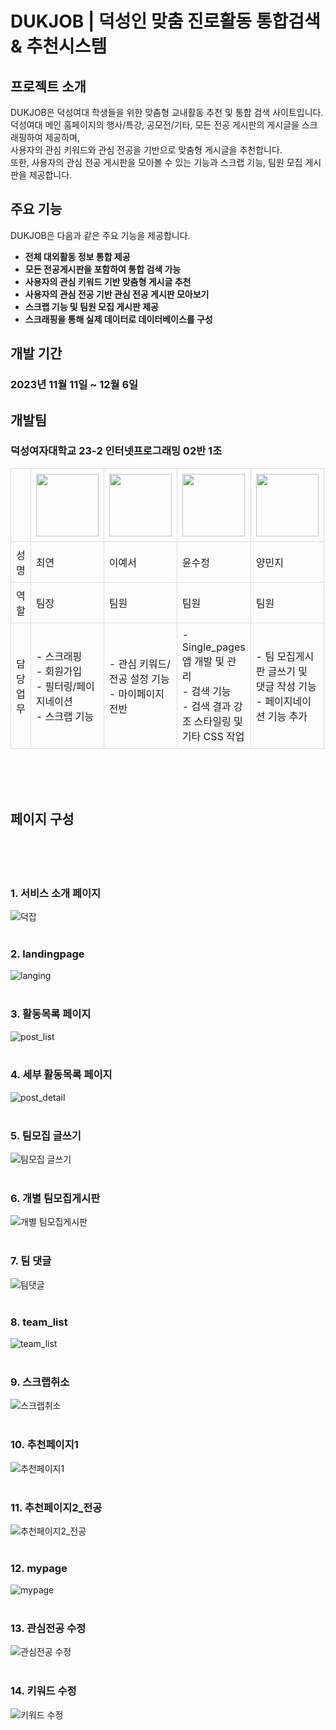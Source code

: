 # DUKJOB | 덕성인 맞춤 진로활동 통합검색 & 추천시스템

## 프로젝트 소개

DUKJOB은 덕성여대 학생들을 위한 맞춤형 교내활동 추천 및 통합 검색 사이트입니다. <br>
덕성여대 메인 홈페이지의 행사/특강, 공모전/기타, 모든 전공 게시판의 게시글을 스크래핑하여 제공하며, <br>사용자의 관심 키워드와 관심 전공을 기반으로 맞춤형 게시글을 추천합니다. <br>
또한, 사용자의 관심 전공 게시판을 모아볼 수 있는 기능과 스크랩 기능, 팀원 모집 게시판을 제공합니다.



## 주요 기능

DUKJOB은 다음과 같은 주요 기능을 제공합니다.

* **전체 대외활동 정보 통합 제공**
* **모든 전공게시판을 포함하여 통합 검색 가능**
* **사용자의 관심 키워드 기반 맞춤형 게시글 추천**
* **사용자의 관심 전공 기반 관심 전공 게시판 모아보기**
* **스크랩 기능 및 팀원 모집 게시판 제공**
* **스크래핑을 통해 실제 데이터로 데이터베이스를 구성**



## 개발 기간

### 2023년 11월 11일 ~ 12월 6일

## 개발팀

### 덕성여자대학교 23-2 인터넷프로그래밍 02반 1조


<style>
  table {
    border-collapse: collapse;
    width: 100%;
  }

  th, td {
    border: 1px solid #dddddd;
    text-align: left;
    padding: 8px;
  }
</style>

<table>
  <tr>
    <td></td>
    <td><img src="https://github.com/duksungDjango23/ds_DjangoTeam01/assets/136547010/1da37b01-151f-4632-a507-f608242af536" width="100" height="100"></td>
    <td><img src="https://github.com/duksungDjango23/ds_DjangoTeam01/assets/136547010/c11745a4-86ed-4a44-bb33-38ad19f96fb2" width="100" height="100"></td>
    <td><img src="https://github.com/duksungDjango23/ds_DjangoTeam01/assets/136547010/4ef358f0-b76d-49f5-9507-309be8678704" width="100" height="100"></td>
    <td><img src="https://github.com/duksungDjango23/ds_DjangoTeam01/assets/136547010/77fa2bad-6b49-4857-82c6-352e04c722a4" width="100" height="100"></td>
    <td><img src="https://github.com/duksungDjango23/ds_DjangoTeam01/assets/136547010/b78cabfa-aa01-457c-8878-510d3d169792" width="100" height="100"></td>
  </tr>
  <tr>
    <td>성명</td>
    <td>최연</td>
    <td>이예서</td>
    <td>윤수정</td>
    <td>양민지</td>
    <td>조시은</td>
  </tr>
  <tr>
    <td>역할</td>
    <td>팀장</td>
    <td>팀원</td>
    <td>팀원</td>
    <td>팀원</td>
    <td>팀원</td>
  </tr>
  <tr>
    <td>담당업무</td>
    <td>- 스크래핑<br> - 회원가입<br>- 필터링/페이지네이션<br> - 스크랩 기능</td>
    <td>- 관심 키워드/전공 설정 기능<br> - 마이페이지 전반</td>
    <td>- Single_pages 앱 개발 및 관리<br>- 검색 기능<br>- 검색 결과 강조 스타일링 및 기타 CSS 작업</td>
    <td>- 팀 모집게시판 글쓰기 및 댓글 작성 기능<br>- 페이지네이션 기능 추가</td>
    <td>- 추천페이지 추천로직 개발<br>- 필터링/페이지네이션 기능</td>
  </tr>
</table>

<br><br><br>

## 페이지 구성
<br><br><br>


### 1. 서비스 소개 페이지
   ![덕잡](https://github.com/duksungDjango23/ds_DjangoTeam01/assets/136547010/81a80c2b-fc45-4f04-8ee8-572578975ee6)
<br><br>

### 2. landingpage
   ![langing](https://github.com/duksungDjango23/ds_DjangoTeam01/assets/136547010/199dff49-7de1-4815-bce6-cf4ca67d5019)
   <br><br>

### 3. 활동목록 페이지
  ![post_list](https://github.com/duksungDjango23/ds_DjangoTeam01/assets/136547010/b6a900a7-c897-4858-8039-2a3bb0b8a236)
     <br><br>

### 4. 세부 활동목록 페이지 
  ![post_detail](https://github.com/duksungDjango23/ds_DjangoTeam01/assets/136547010/085fb222-276d-4a55-b47d-3d2e279ca1f9)
     <br><br>

### 5. 팀모집 글쓰기
![팀모집 글쓰기](https://github.com/duksungDjango23/ds_DjangoTeam01/assets/136547010/8486377a-df02-4efb-b6f9-1b32d673117c)
<br><br>

### 6. 개별 팀모집게시판
![개별 팀모집게시판](https://github.com/duksungDjango23/ds_DjangoTeam01/assets/136547010/21f8805b-1f7e-4b19-bc71-eb8772613509)
<br><br>

### 7. 팀 댓글
![팀댓글](https://github.com/duksungDjango23/ds_DjangoTeam01/assets/136547010/2c4d78a8-09e4-4826-8d8b-c5ca58686f0e)
<br><br>

### 8. team_list
![team_list](https://github.com/duksungDjango23/ds_DjangoTeam01/assets/136547010/0b08e75d-7ba5-4b67-9ea3-49964154ce16)
<br><br>

### 9. 스크랩취소
![스크랩취소](https://github.com/duksungDjango23/ds_DjangoTeam01/assets/136547010/07c703f0-fc05-4ccb-8281-b5227013b851)
<br><br>

### 10. 추천페이지1
![추천페이지1](https://github.com/duksungDjango23/ds_DjangoTeam01/assets/136547010/fbeb64c2-9824-4c9d-b89e-b85ce840ac4b)
<br><br>

### 11. 추천페이지2_전공
![추천페이지2_전공](https://github.com/duksungDjango23/ds_DjangoTeam01/assets/136547010/54a3a471-c42a-4f51-b076-b49ea8666c57)
<br><br>

### 12. mypage
![mypage](https://github.com/duksungDjango23/ds_DjangoTeam01/assets/136547010/7749fe27-7cd8-4f27-a5de-194284fbebd0)
<br><br>

### 13. 관심전공 수정
![관심전공 수정](https://github.com/duksungDjango23/ds_DjangoTeam01/assets/136547010/70bfdd20-3fde-43f5-83c8-df103f714be4)
<br><br>

### 14. 키워드 수정
![키워드 수정](https://github.com/duksungDjango23/ds_DjangoTeam01/assets/136547010/0d831615-23eb-40e9-be54-170497389f0c)
<br><br>






